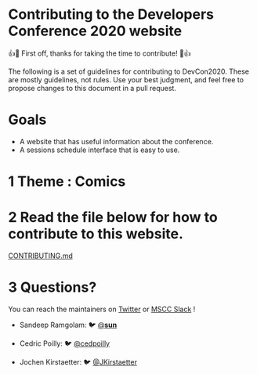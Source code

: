 # Contributing to the Developers Conference 2020 website

👍🎉 First off, thanks for taking the time to contribute! 🎉👍

The following is a set of guidelines for contributing to DevCon2020. These are mostly guidelines, not rules. 
Use your best judgment, and feel free to propose changes to this document in a pull request.

# Goals

- A website that has useful information about the conference.
- A sessions schedule interface that is easy to use.

# 1 Theme : Comics

# 2 Read the file below for how to contribute to this website.

[CONTRIBUTING.md](CONTRIBUTING.md)

# 3 Questions?

You can reach the maintainers on [Twitter](https://twitter.com/MSCraftsman) or [MSCC Slack](https://msccmu.slack.com/) !

- Sandeep Ramgolam: 🐦 [@__sun__](https://twitter.com/__sun__)

- Cedric Poilly: 🐦 [@cedpoilly](https://twitter.com/cedpoilly)

- Jochen Kirstaetter: 🐦 [@JKirstaetter](https://twitter.com/JKirstaetter)
